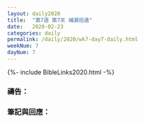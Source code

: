 ```yaml
---
layout: daily2020
title:  "第7週 第7天 補漏拾遺"
date:   2020-02-23
categories: daily
permalink: /daily/2020/wk7-day7-daily.html
weekNum: 7
dayNum: 7
---
```


{%- include BibleLinks2020.html -%}

### 禱告：

### 筆記與回應：

